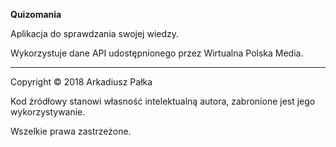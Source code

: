 **Quizomania**

Aplikacja do sprawdzania swojej wiedzy.

Wykorzystuje dane API udostępnionego przez Wirtualna Polska Media.

---

Copyright © 2018 Arkadiusz Pałka

Kod źródłowy stanowi własność intelektualną autora, zabronione jest jego wykorzystywanie.

Wszelkie prawa zastrzeżone.
